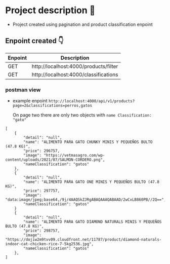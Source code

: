 # Project description :sparkling_heart:	

- Project created using pagination and product classification enpoint

## Enpoint created :point_down:	
| Enpoint | Description |
| --- | --- |
| GET  | http://localhost:4000/products/filter |
| GET  | http://localhost:4000/classifications |

### postman view
- example enpoint `http://localhost:4000/api/v1/products?page=2&classifications=perros,gatos`

  On page two there are only two objects with `name Classification: "gato"`
```
[
    {
        "detail": "null",
        "name": "ALIMENTO PARA GATO CHUNKY MINIS Y PEQUEÑOS BULTO (47.8 KG)",
        "price": 296757,
        "image": "https://vetmasagro.com/wp-content/uploads/2021/07/SALMON-CORDERO.png",
        "nameClassification": "gatos"
    },
    {
        "detail": "null",
        "name": "ALIMENTO PARA GATO ONE MINIS Y PEQUEÑOS BULTO (47.8 KG)",
        "price": 297757,
        "image": "data:image/jpeg;base64,/9j/4AAQSkZJRgABAQAAAQABAAD/2wCxLB860PB//2Q==",
        "nameClassification": "gatos"
    }
    {
        "detail": "null",
        "name": "ALIMENTO PARA GATO DIAMOND NATURALS MINIS Y PEQUEÑOS BULTO (47.8 KG)",
        "price": 298757,
        "image": "https://dojiw2m9tvv09.cloudfront.net/11787/product/diamond-naturals-indoor-cat-chicken-rice-7-5kg2536.jpg",
        "nameClassification": "gatos"
    },
]
```
